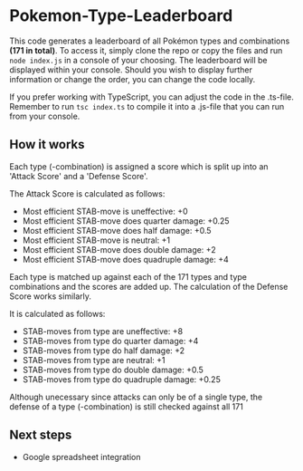 # Pokemon-Type-Leaderboard

This code generates a leaderboard of all Pokémon types and combinations **(171 in total)**.
To access it, simply clone the repo or copy the files and run ```node index.js``` in a console of your choosing.
The leaderboard will be displayed within your console.
Should you wish to display further information or change the order, you can change the code locally.

If you prefer working with TypeScript, you can adjust the code in the .ts-file. Remember to run ```tsc index.ts``` to compile it into a .js-file that you can run from your console.

## How it works

Each type (-combination) is assigned a score which is split up into an 'Attack Score' and a 'Defense Score'.

The Attack Score is calculated as follows:

- Most efficient STAB-move is uneffective: +0
- Most efficient STAB-move does quarter damage: +0.25
- Most efficient STAB-move does half damage: +0.5
- Most efficient STAB-move is neutral: +1
- Most efficient STAB-move does double damage: +2
- Most efficient STAB-move does quadruple damage: +4

Each type is matched up against each of the 171 types and type combinations and the scores are added up.
The calculation of the Defense Score works similarly.

It is calculated as follows:

- STAB-moves from type are uneffective: +8
- STAB-moves from type do quarter damage: +4
- STAB-moves from type do half damage: +2
- STAB-moves from type are neutral: +1
- STAB-moves from type do double damage: +0.5
- STAB-moves from type do quadruple damage: +0.25

Although unecessary since attacks can only be of a single type, the defense of a type (-combination) is still checked against all 171

## Next steps

- Google spreadsheet integration
